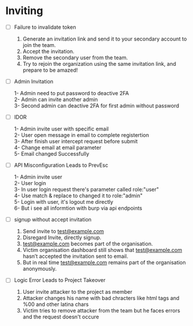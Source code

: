 # Inviting

* [ ] Failure to invalidate token
  1. Generate an invitation link and send it to your secondary account to join the team.
  2. Accept the invitation.
  3. Remove the secondary user from the team.
  4. Try to rejoin the organization using the same invitation link, and prepare to be amazed!
*   [ ] Admin Invitation&#x20;

    1- Admin need to put password to deactive 2FA\
    2- Admin can invite another admin\
    3- Second admin can deactive 2FA for first admin without password
*   [ ] IDOR&#x20;

    1- Admin invite user with specific email\
    2- User open message in email to complete registertion\
    3- After finish user intercept request before submit\
    4- Change email at email parameter\
    5- Email changed Successfully
*   [ ] API Misconfiguration Leads to PrevEsc&#x20;

    1- Admin invite user\
    2- User login\
    3- In user login request there's parameter called role:"user"\
    4- Use match & replace to changed it to role:"admin"\
    5- Login with user, it's logout me directly\
    6- But i see all informtion with burp via api endpoints
* [ ] signup without accept invitation
  1. Send invite to [test@example.com](mailto:test@example.com)
  2. Disregard Invite, directly signup.
  3. [test@example.com](mailto:test@example.com) becomes part of the organisation.
  4. Victim organisation dashboard still shows that [test@example.com](mailto:test@example.com) hasn’t accepted the invitation sent to email.
  5. But in real time [test@example.com](mailto:test@example.com) remains part of the organisation anonymously.
* [ ] Logic Error Leads to Project Takeover
  1. User invite attacker to the project as member
  2. Attacker changes his name with bad chracters like html tags and %00 and other latina chars
  3. Victim tries to remove attacker from the team but he faces errors and the request doesn't occure
